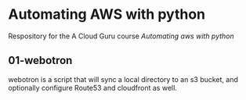 # Automating AWS with python

Respository for the A Cloud Guru course *Automating aws with python*

## 01-webotron

webotron is a script that will sync a local directory to an s3 bucket, and optionally configure Route53 and cloudfront as well.
